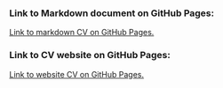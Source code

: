 ### Link to Markdown document on GitHub Pages:
[Link to markdown CV on GitHub Pages.](https://ereburg.github.io/rsschool-cv/cv)
  
### Link to CV website on GitHub Pages:
[Link to website CV on GitHub Pages.](https://ereburg.github.io/rsschool-cv/index.html)
